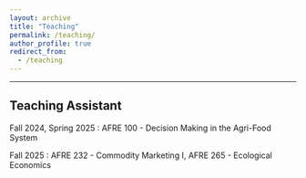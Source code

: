 ```yaml
---
layout: archive
title: "Teaching"
permalink: /teaching/
author_profile: true
redirect_from:
  - /teaching
---
```

<hr>

## Teaching Assistant
Fall 2024, Spring 2025 : AFRE 100 - Decision Making in the Agri-Food System <br>

Fall 2025 : AFRE 232 - Commodity Marketing I, AFRE 265 - Ecological Economics
